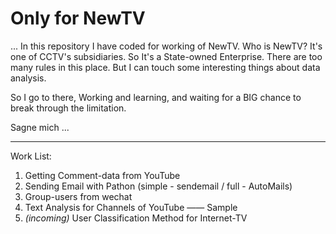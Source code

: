 # Only for NewTV

... In this repository I have coded for working of NewTV.
Who is NewTV? It's one of CCTV's subsidiaries. So It's a State-owned Enterprise. There are too many rules in this place. But I can touch some interesting things about data analysis. 

So I go to there, Working and learning, and waiting for a BIG chance to break through the limitation.

Sagne mich ...


******

Work List:

1. Getting Comment-data from YouTube
2. Sending Email with Pathon (simple - sendemail / full - AutoMails)
3. Group-users from wechat
4. Text Analysis for Channels of YouTube —— Sample
5. *(incoming)* User Classification Method for Internet-TV